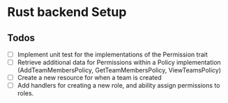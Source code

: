 
# Rust backend Setup


## Todos

- [ ] Implement unit test for the implementations of the Permission trait
- [ ] Retrieve additional data for Permissions within a Policy implementation (AddTeamMembersPolicy, GetTeamMembersPolicy, ViewTeamsPolicy)
- [ ] Create a new resource for when a team is created
- [ ] Add handlers for creating a new role, and ability assign permissions to roles.